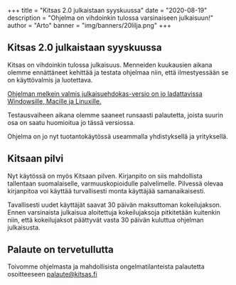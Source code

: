 +++
title = "Kitsas 2.0 julkaistaan syyskuussa"
date = "2020-08-19"
description = "Ohjelma on vihdoinkin tulossa varsinaiseen julkaisuun!"
author = "Arto"
banner = "img/banners/20lilja.png"
+++

## Kitsas 2.0 julkaistaan syyskuussa

Kitsas on vihdoinkin tulossa julkaisuus. Menneiden kuukausien aikana olemme ennättäneet kehittää ja testata ohjelmaa niin, että ilmestyessään se on käyttövalmis ja luotettava.

[Ohjelman melkein valmis julkaisuehdokas-versio on jo ladattavissa Windowsille, Macille ja Linuxille.](https://kitsas.fi/lataa)

Testausvaiheen aikana olemme saaneet runsaasti palautetta, joista suurin osa on saatu huomioitua jo tässä versiossa.

Ohjelma on jo nyt tuotantokäytössä useammalla yhdistyksellä ja yrityksellä.

## Kitsaan pilvi

Nyt käytössä on myös Kitsaan pilven. Kirjanpito on siis mahdollista tallentaan suomalaiselle, varmuuskopioidulle palvelimelle. Pilvessä olevaa kirjanpitoa voi käyttää turvallisesti monta käyttäjää samanaikaisesti.

Tavallisesti uudet käyttäjät saavat 30 päivän maksuttoman kokeilujakson. Ennen varsinaista julkaisua aloitettuja kokeilujaksoja pitkitetään kuitenkin niin, että kokeilujaksot päättyvät vasta 30 päivän kuluttua ohjelman julkaisusta.

## Palaute on tervetullutta

Toivomme ohjelmasta ja mahdollisista ongelmatilanteista palautetta osoitteeseen palaute@kitsas.fi
